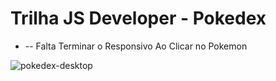 # Trilha JS Developer - Pokedex

* -- Falta Terminar o Responsivo Ao Clicar no Pokemon

![pokedex-desktop](https://user-images.githubusercontent.com/104032202/198787302-862fad9d-e1fc-402a-a596-a9fc8658aaa7.png)